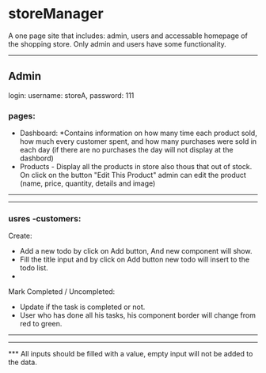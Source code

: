 # storeManager
A one page site that includes: admin, users and accessable homepage of the shopping store.
Only admin and users have some functionality.
___
## Admin
login: username: storeA, password: 111

### pages:
- Dashboard:
*Contains information on how many time each product sold, how much every customer spent,
and how many purchases were sold in each day (if there are no purchases the day will not display at the dashbord) 
- Products - Display all the products in store also thous that out of stock.
On click on the button "Edit This Product" admin can edit the product (name, price, quantity, details and image)  
___

 ___
### usres -customers: 
Create:
   - Add a new todo by click on Add button, And new component will show.
   - Fill the title input and by click on Add button new todo will insert to the todo list.
   - 
Mark Completed / Uncompleted:
  - Update if the task is completed or not.
  - User who has done all his tasks, his component border will change from red to green.
 ___

 ___

***  All inputs should be filled with a value, empty input will not be added to the data.
